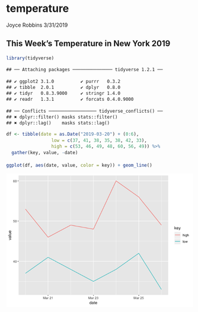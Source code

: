 temperature
================
Joyce Robbins
3/31/2019

## This Week’s Temperature in New York 2019

``` r
library(tidyverse)
```

    ## ── Attaching packages ─────────────── tidyverse 1.2.1 ──

    ## ✔ ggplot2 3.1.0          ✔ purrr   0.3.2     
    ## ✔ tibble  2.0.1          ✔ dplyr   0.8.0     
    ## ✔ tidyr   0.8.3.9000     ✔ stringr 1.4.0     
    ## ✔ readr   1.3.1          ✔ forcats 0.4.0.9000

    ## ── Conflicts ────────────────── tidyverse_conflicts() ──
    ## ✖ dplyr::filter() masks stats::filter()
    ## ✖ dplyr::lag()    masks stats::lag()

``` r
df <- tibble(date = as.Date("2019-03-20") + (0:6),
                 low = c(37, 41, 38, 35, 38, 42, 33),
                 high = c(53, 46, 49, 48, 60, 56, 49)) %>% 
  gather(key, value, -date)

ggplot(df, aes(date, value, color = key)) + geom_line()
```

![](temperature_files/figure-gfm/unnamed-chunk-1-1.png)<!-- -->
